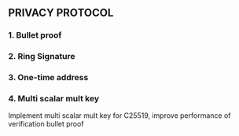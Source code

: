 ## PRIVACY PROTOCOL
### 1. Bullet proof
### 2. Ring Signature
### 3. One-time address
### 4. Multi scalar mult key
Implement multi scalar mult key for C25519, improve performance of verification bullet proof